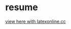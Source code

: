# resume

[view here with latexonline.cc]([https://gasek.net/resume](https://texlive2020.latexonline.cc/compile?git=https://github.com/jamesgasek/resume&target=resume.tex&command=pdflatex))
